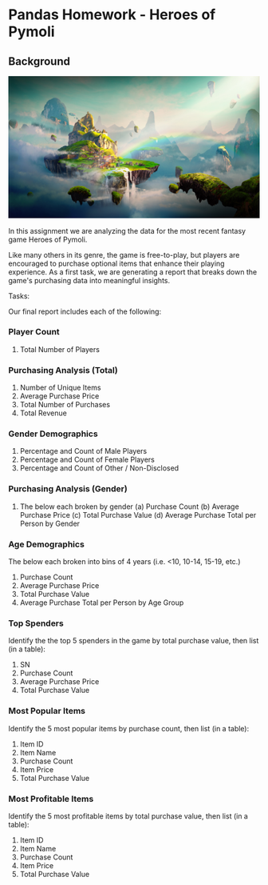 # Pandas Homework - Heroes of Pymoli

## Background

![Fantasy](Images/Fantasy.png)

In this assignment we are analyzing the data for the most recent fantasy game Heroes of Pymoli.

Like many others in its genre, the game is free-to-play, but players are encouraged to purchase optional items that enhance their playing experience. As a first task, we are generating a report that breaks down the game's purchasing data into meaningful insights.

Tasks:

Our final report includes each of the following:

### Player Count

1. Total Number of Players

### Purchasing Analysis (Total)

1. Number of Unique Items
2. Average Purchase Price
3. Total Number of Purchases
4. Total Revenue

### Gender Demographics

1. Percentage and Count of Male Players
2. Percentage and Count of Female Players
3. Percentage and Count of Other / Non-Disclosed

### Purchasing Analysis (Gender)

1. The below each broken by gender
  (a) Purchase Count
  (b) Average Purchase Price
  (c) Total Purchase Value
  (d) Average Purchase Total per Person by Gender

### Age Demographics

The below each broken into bins of 4 years (i.e. &lt;10, 10-14, 15-19, etc.)
  1. Purchase Count
  2. Average Purchase Price
  3. Total Purchase Value
  4. Average Purchase Total per Person by Age Group

### Top Spenders

Identify the the top 5 spenders in the game by total purchase value, then list (in a table):
  1. SN
  2. Purchase Count
  3. Average Purchase Price
  4. Total Purchase Value

### Most Popular Items

Identify the 5 most popular items by purchase count, then list (in a table):
  1. Item ID
  2. Item Name
  3. Purchase Count
  4. Item Price
  5. Total Purchase Value

### Most Profitable Items

Identify the 5 most profitable items by total purchase value, then list (in a table):
  1. Item ID
  2. Item Name
  3. Purchase Count
  4. Item Price
  5. Total Purchase Value